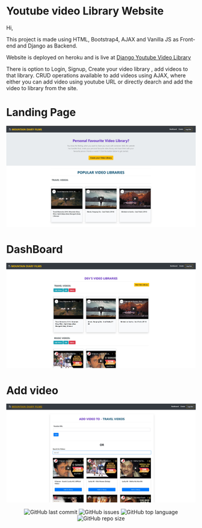 # Youtube video Library Website

Hi,

This project is made using HTML, Bootstrap4, AJAX and Vanilla JS as Front-end and Django as Backend.

Website is deployed on heroku and is live at <a href="https://mountaindiaryfilms.herokuapp.com/">Django Youtube Video Library</a>

There is option to Login, Signup, Create your video library , add videos to that library. CRUD operations available to add videos using AJAX, where either you can add video using youtube URL or directly dearch and add the video to library from the site.

# Landing Page

<p align="center">
<img src="https://github.com/devsingh-code/Django-Youtube-Video-Library/blob/master/assets/img/Landing_page.jpg">
</p>

# DashBoard

<p align="center">
<img src="https://github.com/devsingh-code/Django-Youtube-Video-Library/blob/master/assets/img/DashBoard.jpg">
</p>

# Add video

<p align="center">
<img src="https://github.com/devsingh-code/Django-Youtube-Video-Library/blob/master/assets/img/Add_video.jpg">
</p>

<p align="center">

  <img alt="GitHub last commit" src="https://img.shields.io/github/last-commit/devsingh-code/Django-Youtube-Video-Library?style=flat-square">
  <img alt="GitHub issues" src="https://img.shields.io/github/issues/devsingh-code/Django-Youtube-Video-Library?style=flat-square">
  <img alt="GitHub top language" src="https://img.shields.io/github/languages/top/devsingh-code/Django-Youtube-Video-Library?style=flat-square">
  <img alt="GitHub repo size" src="https://img.shields.io/github/repo-size/devsingh-code/Django-Youtube-Video-Library?style=flat-square">
</p>